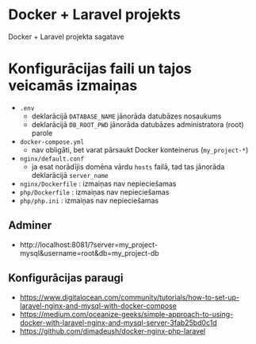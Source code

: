 
# Docker + Laravel projekts

Docker + Laravel projekta sagatave  

# Konfigurācijas faili un tajos veicamās izmaiņas
- `.env`
    - deklarācijā `DATABASE_NAME` jānorāda datubāzes nosaukums
    - deklarācijā `DB_ROOT_PWD` jānorāda datubāzes administratora (root) parole
- `docker-compose.yml`
    - nav obligāti, bet varat pārsaukt Docker konteinerus (`my_project-*`)
- `nginx/default.conf`
    - ja esat norādījis domēna vārdu `hosts` failā, tad tas jānorāda deklarācijā `server_name`
- `nginx/Dockerfile` : izmaiņas nav nepieciešamas
- `php/Dockerfile` : izmaiņas nav nepieciešamas
- `php/php.ini` : izmaiņas nav nepieciešamas

## Adminer
- http://localhost:8081/?server=my_project-mysql&username=root&db=my_project-db

## Konfigurācijas paraugi
- https://www.digitalocean.com/community/tutorials/how-to-set-up-laravel-nginx-and-mysql-with-docker-compose
- https://medium.com/oceanize-geeks/simple-approach-to-using-docker-with-laravel-nginx-and-mysql-server-3fab25bd0c1d
- https://github.com/dimadeush/docker-nginx-php-laravel
